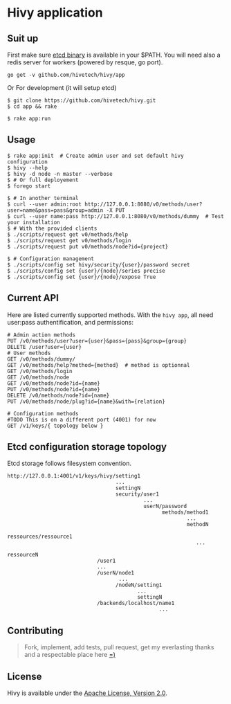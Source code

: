 Hivy application
================

Suit up
-------

First make sure [etcd binary](https://github.com/coreos/etcd/releases/) is
available in your $PATH. You will need also a redis server for workers (powered
by resque, go port).

```
go get -v github.com/hivetech/hivy/app
```

Or For development (it will setup etcd)

```console
$ git clone https://github.com/hivetech/hivy.git
$ cd app && rake

$ rake app:run
```

Usage
-----

```console
$ rake app:init  # Create admin user and set default hivy configuration
$ hivy --help
$ hivy -d node -n master --verbose  
$ # Or full deployement
$ forego start

$ # In another terminal
$ curl --user admin:root http://127.0.0.1:8080/v0/methods/user?user=name&pass=pass&group=admin -X PUT
$ curl --user name:pass http://127.0.0.1:8080/v0/methods/dummy  # Test your installation
$ # With the provided clients
$ ./scripts/request get v0/methods/help
$ ./scripts/request get v0/methods/login
$ ./scripts/request put v0/methods/node?id={project}

$ # Configuration management
$ ./scripts/config set hivy/security/{user}/password secret
$ ./scripts/config set {user}/{node}/series precise
$ ./scripts/config set {user}/{node}/expose True
```


Current API
-----------

Here are listed currently supported methods. With the `hivy app`, all
need user:pass authentification, and permissions:

```console
# Admin action methods
PUT /v0/methods/user?user={user}&pass={pass}&group={group}
DELETE /user?user={user}
# User methods
GET /v0/methods/dummy/
GET /v0/methods/help?method={method}  # method is optionnal
GET /v0/methods/login
GET /v0/methods/node
GET /v0/methods/node?id={name}
PUT /v0/methods/node?id={name}
DELETE /v0/methods/node?id={name}
PUT /v0/methods/node/plug?id={name}&with={relation}

# Configuration methods
#TODO This is on a different port (4001) for now
GET /v1/keys/{ topology below }
```


Etcd configuration storage topology
-----------------------------------

Etcd storage follows filesystem convention.

```
http://127.0.0.1:4001/v1/keys/hivy/setting1
                                   ...
                                   settingN
                                   security/user1
                                            ...
                                            userN/password
                                                  methods/method1
                                                          ...
                                                          methodN
                                                  ressources/ressource1
                                                             ...
                                                             ressourceN
                             /user1
                             ...
                             /userN/node1
                                    ...
                                   /nodeN/setting1
                                          ...
                                          settingN
                             /backends/localhost/name1
                                                 ...
```


Contributing
------------

> Fork, implement, add tests, pull request, get my everlasting thanks and a
> respectable place here [=)](https://github.com/jondot/groundcontrol)


License
-------

Hivy is available under the [Apache License, Version 2.0](http://www.apache.org/licenses/LICENSE-2.0.html).
